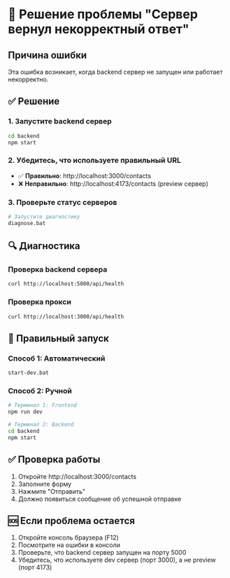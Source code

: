 # 🚨 Решение проблемы "Сервер вернул некорректный ответ"

## Причина ошибки
Эта ошибка возникает, когда backend сервер не запущен или работает некорректно.

## ✅ Решение

### 1. Запустите backend сервер
```bash
cd backend
npm start
```

### 2. Убедитесь, что используете правильный URL
- ✅ **Правильно**: http://localhost:3000/contacts
- ❌ **Неправильно**: http://localhost:4173/contacts (preview сервер)

### 3. Проверьте статус серверов
```bash
# Запустите диагностику
diagnose.bat
```

## 🔍 Диагностика

### Проверка backend сервера
```bash
curl http://localhost:5000/api/health
```

### Проверка прокси
```bash
curl http://localhost:3000/api/health
```

## 📱 Правильный запуск

### Способ 1: Автоматический
```bash
start-dev.bat
```

### Способ 2: Ручной
```bash
# Терминал 1: Frontend
npm run dev

# Терминал 2: Backend  
cd backend
npm start
```

## ✅ Проверка работы

1. Откройте http://localhost:3000/contacts
2. Заполните форму
3. Нажмите "Отправить"
4. Должно появиться сообщение об успешной отправке

## 🆘 Если проблема остается

1. Откройте консоль браузера (F12)
2. Посмотрите на ошибки в консоли
3. Проверьте, что backend сервер запущен на порту 5000
4. Убедитесь, что используете dev сервер (порт 3000), а не preview (порт 4173)
